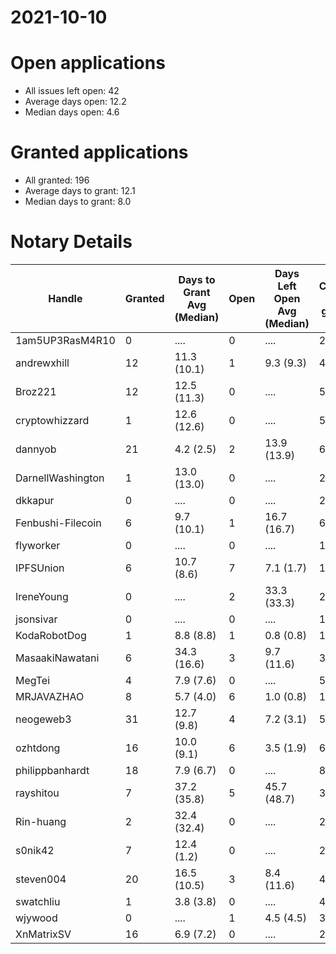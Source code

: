 2021-10-10
==========

# Open applications

- All issues left open: 42
- Average days open: 12.2
- Median days open: 4.6

# Granted applications

- All granted: 196
- Average days to grant: 12.1
- Median days to grant: 8.0

# Notary Details

| Handle            |   Granted | Days to Grant Avg (Median)   |   Open | Days Left Open Avg (Median)   |   Closed (no grant) |
|-------------------|-----------|------------------------------|--------|-------------------------------|---------------------|
| 1am5UP3RasM4R10   |         0 | ....                         |      0 | ....                          |                   2 |
| andrewxhill       |        12 | 11.3  (10.1)                 |      1 | 9.3  (9.3)                    |                  44 |
| Broz221           |        12 | 12.5  (11.3)                 |      0 | ....                          |                  55 |
| cryptowhizzard    |         1 | 12.6  (12.6)                 |      0 | ....                          |                   5 |
| dannyob           |        21 | 4.2  (2.5)                   |      2 | 13.9  (13.9)                  |                  69 |
| DarnellWashington |         1 | 13.0  (13.0)                 |      0 | ....                          |                   2 |
| dkkapur           |         0 | ....                         |      0 | ....                          |                   2 |
| Fenbushi-Filecoin |         6 | 9.7  (10.1)                  |      1 | 16.7  (16.7)                  |                  67 |
| flyworker         |         0 | ....                         |      0 | ....                          |                   1 |
| IPFSUnion         |         6 | 10.7  (8.6)                  |      7 | 7.1  (1.7)                    |                  11 |
| IreneYoung        |         0 | ....                         |      2 | 33.3  (33.3)                  |                   2 |
| jsonsivar         |         0 | ....                         |      0 | ....                          |                  13 |
| KodaRobotDog      |         1 | 8.8  (8.8)                   |      1 | 0.8  (0.8)                    |                   1 |
| MasaakiNawatani   |         6 | 34.3  (16.6)                 |      3 | 9.7  (11.6)                   |                  35 |
| MegTei            |         4 | 7.9  (7.6)                   |      0 | ....                          |                   5 |
| MRJAVAZHAO        |         8 | 5.7  (4.0)                   |      6 | 1.0  (0.8)                    |                  11 |
| neogeweb3         |        31 | 12.7  (9.8)                  |      4 | 7.2  (3.1)                    |                  54 |
| ozhtdong          |        16 | 10.0  (9.1)                  |      6 | 3.5  (1.9)                    |                  61 |
| philippbanhardt   |        18 | 7.9  (6.7)                   |      0 | ....                          |                  82 |
| rayshitou         |         7 | 37.2  (35.8)                 |      5 | 45.7  (48.7)                  |                  33 |
| Rin-huang         |         2 | 32.4  (32.4)                 |      0 | ....                          |                   2 |
| s0nik42           |         7 | 12.4  (1.2)                  |      0 | ....                          |                  24 |
| steven004         |        20 | 16.5  (10.5)                 |      3 | 8.4  (11.6)                   |                  47 |
| swatchliu         |         1 | 3.8  (3.8)                   |      0 | ....                          |                   4 |
| wjywood           |         0 | ....                         |      1 | 4.5  (4.5)                    |                   3 |
| XnMatrixSV        |        16 | 6.9  (7.2)                   |      0 | ....                          |                  26 |